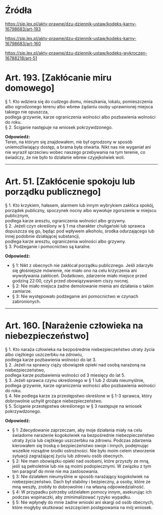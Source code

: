 # Źródła

https://sip.lex.pl/akty-prawne/dzu-dziennik-ustaw/kodeks-karny-16798683/art-193 <br>

https://sip.lex.pl/akty-prawne/dzu-dziennik-ustaw/kodeks-karny-16798683/art-160 <br>

https://sip.lex.pl/akty-prawne/dzu-dziennik-ustaw/kodeks-wykroczen-16788218/art-51 <br>


# Art. 193. [Zakłócanie miru domowego]
§ 1. Kto wdziera się do cudzego domu, mieszkania, lokalu, pomieszczenia albo ogrodzonego terenu albo wbrew żądaniu osoby uprawnionej miejsca takiego nie opuszcza,  
podlega grzywnie, karze ograniczenia wolności albo pozbawienia wolności do roku.  
§ 2. Ściganie następuje na wniosek pokrzywdzonego.

**Odpowiedź:**  
Teren, na którym się znajdowałem, nie był ogrodzony w sposób uniemożliwiający dostęp, a brama była otwarta. Nikt nas nie wyganiał ani nie wyraził sprzeciwu wobec naszego przebywania na tym terenie, co świadczy, że nie było to działanie wbrew czyjejkolwiek woli.

---

# Art. 51. [Zakłócenie spokoju lub porządku publicznego]  
§ 1. Kto krzykiem, hałasem, alarmem lub innym wybrykiem zakłóca spokój, porządek publiczny, spoczynek nocny albo wywołuje zgorszenie w miejscu publicznym,  
podlega karze aresztu, ograniczenia wolności albo grzywny.  
§ 2. Jeżeli czyn określony w § 1 ma charakter chuligański lub sprawca dopuszcza się go, będąc pod wpływem alkoholu, środka odurzającego lub innej podobnie działającej substancji,  
podlega karze aresztu, ograniczenia wolności albo grzywny.  
§ 3. Podżeganie i pomocnictwo są karalne.

**Odpowiedź:**  
- § 1: Nikt z obecnych nie zakłócał porządku publicznego. Jeśli zdarzyło się głośniejsze mówienie, nie miało ono na celu krzyczenia ani wywoływania zakłóceń. Dodatkowo, zdarzenie miało miejsce przed godziną 22:00, czyli przed obowiązywaniem ciszy nocnej.  
- § 2: Nie miało miejsca żadne demolowanie mienia ani działania o takim zamiarze.  
- § 3: Nie występowało podżeganie ani pomocnictwo w czynach zabronionych.

---

# Art. 160. [Narażenie człowieka na niebezpieczeństwo]  
§ 1. Kto naraża człowieka na bezpośrednie niebezpieczeństwo utraty życia albo ciężkiego uszczerbku na zdrowiu,  
podlega karze pozbawienia wolności do lat 3.  
§ 2. Jeżeli na sprawcy ciąży obowiązek opieki nad osobą narażoną na niebezpieczeństwo,  
podlega karze pozbawienia wolności od 3 miesięcy do lat 5.  
§ 3. Jeżeli sprawca czynu określonego w § 1 lub 2 działa nieumyślnie,  
podlega grzywnie, karze ograniczenia wolności albo pozbawienia wolności do roku.  
§ 4. Nie podlega karze za przestępstwo określone w § 1-3 sprawca, który dobrowolnie uchylił grożące niebezpieczeństwo.  
§ 5. Ściganie przestępstwa określonego w § 3 następuje na wniosek pokrzywdzonego.

**Odpowiedź:**  
- § 1: Zdecydowanie zaprzeczam, aby moje działania miały na celu świadome narażenie kogokolwiek na bezpośrednie niebezpieczeństwo utraty życia lub ciężkiego uszczerbku na zdrowiu. Podczas zdarzenia kierowałem się troską o bezpieczeństwo swoje i innych, podejmując wszelkie rozsądne środki ostrożności. Nie było moim celem stworzenie sytuacji zagrażającej życiu lub zdrowiu osób obecnych.  
- § 2: Nie mam obowiązku opieki nad osobami, które przyszły ze mną, jeśli są pełnoletnie lub nie są moimi podopiecznymi. W związku z tym ten paragraf do mnie nie ma zastosowania.  
- § 3: Nie działałem nieumyślnie w sposób narażający kogokolwiek na niebezpieczeństwo. Dach był stabilny i bezpieczny, a osoby, które ze mną weszły, zrobiły to dobrowolnie i na własną odpowiedzialność.  
- § 4: W przypadku potrzeby udzielałem pomocy innym, asekurując ich podczas wspinaczki, aby zminimalizować ryzyko wypadku.  
- § 5: Nie wpłynęły do mnie żadne wnioski ani skargi od osób obecnych, które mogłyby skutkować wszczęciem postępowania na mój wniosek.
